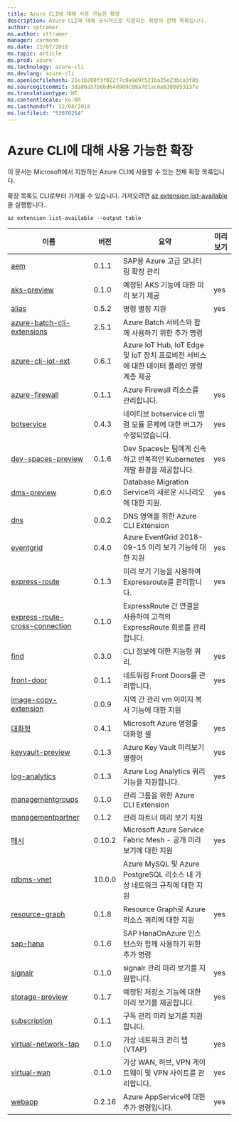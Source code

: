 ```yaml
---
title: Azure CLI에 대해 사용 가능한 확장
description: Azure CLI에 대해 공식적으로 지원되는 확장의 전체 목록입니다.
author: sptramer
ms.author: sttramer
manager: carmonm
ms.date: 12/07/2018
ms.topic: article
ms.prod: azure
ms.technology: azure-cli
ms.devlang: azure-cli
ms.openlocfilehash: 21e1b208f3f022f7c0a9d9f521ba25e23bca3f8b
ms.sourcegitcommit: 3da80a57b6bd64d909c89a7d1ac6e830085313fe
ms.translationtype: HT
ms.contentlocale: ko-KR
ms.lasthandoff: 12/08/2018
ms.locfileid: "53070254"
---
```

# <a name="available-extensions-for-the-azure-cli"></a>Azure CLI에 대해 사용 가능한 확장

이 문서는 Microsoft에서 지원하는 Azure CLI에 사용할 수 있는 전체 확장 목록입니다.

확장 목록도 CLI로부터 가져올 수 있습니다. 가져오려면 [az extension list-available](/cli/azure/extension?view=azure-cli-latest#az-extension-list-available)을 실행합니다.

```azurecli-interactive
az extension list-available --output table
```

| 이름 | 버전 | 요약 | 미리 보기 |
|------|---------|---------|---------|
| [aem](https://github.com/Azure/azure-cli-extensions) | 0.1.1 | SAP용 Azure 고급 모니터링 확장 관리 |  |
| [aks-preview](https://github.com/Azure/azure-cli-extensions/tree/master/src/aks-preview) | 0.1.0 | 예정된 AKS 기능에 대한 미리 보기 제공 | yes |
| [alias](https://github.com/Azure/azure-cli-extensions) | 0.5.2 | 명령 별칭 지원 | yes |
| [azure-batch-cli-extensions](https://github.com/Azure/azure-batch-cli-extensions) | 2.5.1 | Azure Batch 서비스와 함께 사용하기 위한 추가 명령 |  |
| [azure-cli-iot-ext](https://github.com/azure/azure-iot-cli-extension) | 0.6.1 | Azure IoT Hub, IoT Edge 및 IoT 장치 프로비전 서비스에 대한 데이터 플레인 명령 계층 제공 |  |
| [azure-firewall](https://github.com/Azure/azure-cli-extensions/tree/master/src/azure-firewall) | 0.1.1 | Azure Firewall 리소스를 관리합니다. | yes |
| [botservice](https://github.com/Azure/azure-cli-extensions) | 0.4.3 | 네이티브 botservice cli 명령 모듈 문제에 대한 버그가 수정되었습니다. | yes |
| [dev-spaces-preview](https://github.com/Azure/azure-cli-extensions) | 0.1.6 | Dev Spaces는 팀에게 신속하고 반복적인 Kubernetes 개발 환경을 제공합니다. | yes |
| [dms-preview](https://github.com/Azure/azure-cli-extensions/tree/master/src/dms-preview) | 0.6.0 | Database Migration Service의 새로운 시나리오에 대한 지원. | yes |
| [dns](https://github.com/Azure/azure-cli-extensions) | 0.0.2 | DNS 영역을 위한 Azure CLI Extension |  |
| [eventgrid](https://github.com/Azure/azure-cli-extensions) | 0.4.0 | Azure EventGrid 2018-09-15 미리 보기 기능에 대한 지원 | yes |
| [express-route](https://github.com/Azure/azure-cli-extensions/tree/master/src/express-route) | 0.1.3 | 미리 보기 기능을 사용하여 Expressroute를 관리합니다. | yes |
| [express-route-cross-connection](https://github.com/Azure/azure-cli-extensions/tree/master/src/express-route-cross-connection) | 0.1.0 | ExpressRoute 간 연결을 사용하여 고객의 ExpressRoute 회로를 관리 합니다. |  |
| [find](https://github.com/Azure/azure-cli-extensions/tree/master/src/find) | 0.3.0 | CLI 정보에 대한 지능형 쿼리. | yes |
| [front-door](https://github.com/Azure/azure-cli-extensions/tree/master/src/front-door) | 0.1.1 | 네트워킹 Front Doors를 관리합니다. | yes |
| [image-copy-extension](https://github.com/Azure/azure-cli-extensions) | 0.0.9 | 지역 간 관리 vm 이미지 복사 기능에 대한 지원 |  |
| [대화형](https://github.com/Azure/azure-cli) | 0.4.1 | Microsoft Azure 명령줄 대화형 셸 | yes |
| [keyvault-preview](https://github.com/Azure/azure-keyvault-cli-extension) | 0.1.3 | Azure Key Vault 미리보기 명령어 | yes |
| [log-analytics](https://github.com/Azure/azure-cli-extensions/tree/master/src/log-analytics) | 0.1.3 | Azure Log Analytics 쿼리 기능을 지원합니다. | yes |
| [managementgroups](https://github.com/Azure/azure-cli-extensions) | 0.1.0 | 관리 그룹을 위한 Azure CLI Extension |  |
| [managementpartner](https://github.com/Azure/azure-cli-extensions) | 0.1.2 | 관리 파트너 미리 보기 지원 |  |
| [메시](https://github.com/Azure/azure-cli-extensions) | 0.10.2 | Microsoft Azure Service Fabric Mesh - 공개 미리 보기에 대한 지원 | yes |
| [rdbms-vnet](https://github.com/Azure/azure-cli-extensions) | 10.0.0 | Azure MySQL 및 Azure PostgreSQL 리소스 내 가상 네트워크 규칙에 대한 지원 |  |
| [resource-graph](https://github.com/Azure/azure-cli-extensions/tree/master/src/resource-graph) | 0.1.8 | Resource Graph로 Azure 리소스 쿼리에 대한 지원 | yes |
| [sap-hana](https://github.com/Azure/azure-hanaonazure-cli-extension) | 0.1.6 | SAP HanaOnAzure 인스턴스와 함께 사용하기 위한 추가 명령 |  |
| [signalr](https://github.com/Azure/azure-cli-extensions) | 0.1.0 | signalr 관리 미리 보기를 지원합니다. | yes |
| [storage-preview](https://github.com/Azure/azure-cli-extensions/tree/master/src/storage-preview) | 0.1.7 | 예정된 저장소 기능에 대한 미리 보기를 제공합니다. | yes |
| [subscription](https://github.com/Azure/azure-cli-extensions) | 0.1.1 | 구독 관리 미리 보기를 지원합니다. |  |
| [virtual-network-tap](https://github.com/Azure/azure-cli-extensions/tree/master/src/virtual-network-tap) | 0.1.0 | 가상 네트워크 관리 탭(VTAP) | yes |
| [virtual-wan](https://github.com/Azure/azure-cli-extensions/tree/master/src/virtual-wan) | 0.1.0 | 가상 WAN, 허브, VPN 게이트웨이 및 VPN 사이트를 관리합니다. | yes |
| [webapp](https://github.com/Azure/azure-cli-extensions) | 0.2.16 | Azure AppService에 대한 추가 명령입니다. | yes |
